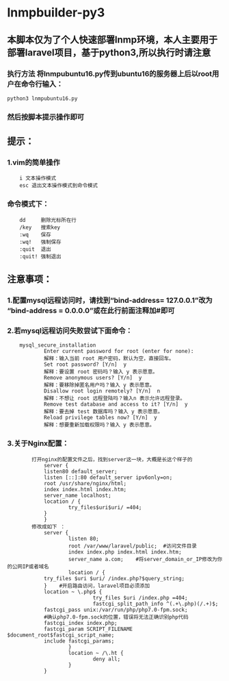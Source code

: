 # lnmpbuilder-py3
## 本脚本仅为了个人快速部署lnmp环境，本人主要用于部署laravel项目，基于python3,所以执行时请注意
### 执行方法 将lnmpubuntu16.py传到ubuntu16的服务器上后以root用户在命令行输入： <br>
	python3 lnmpubuntu16.py
### 然后按脚本提示操作即可

## 提示：
###	1.vim的简单操作
        i 文本操作模式
        esc 退出文本操作模式到命令模式
###	命令模式下：
        dd     删除光标所在行
        /key   搜索key
        :wq    保存
        :wq!   强制保存
        :quit  退出
        :quit! 强制退出

## 注意事项：
###    1.配置mysql远程访问时，请找到“bind-address= 127.0.0.1”改为 “bind-address = 0.0.0.0”或在此行前面注释加#即可
###    2.若mysql远程访问失败尝试下面命令：
        mysql_secure_installation
				Enter current password for root (enter for none):
				解释：输入当前 root 用户密码，默认为空，直接回车。
				Set root password? [Y/n]  y
				解释：要设置 root 密码吗？输入 y 表示愿意。
				Remove anonymous users? [Y/n]  y
				解释：要移除掉匿名用户吗？输入 y 表示愿意。
				Disallow root login remotely? [Y/n]  n
				解释：不想让 root 远程登陆吗？输入n 表示允许远程登录。
				Remove test database and access to it? [Y/n]  y
				解释：要去掉 test 数据库吗？输入 y 表示愿意。
				Reload privilege tables now? [Y/n]  y
				解释：想要重新加载权限吗？输入 y 表示愿意。
###    3.关于Nginx配置：
        	打开nginx的配置文件之后，找到server这一块，大概是长这个样子的
                server {
                listen80 default_server;
                listen [::]:80 default_server ipv6only=on;
                root /usr/share/nginx/html;
                index index.html index.htm;
                server_name localhost;
                location / {
                        try_files$uri$uri/ =404;
                }
                }
            修改成如下 ：
                server {
                        listen 80;
                        root /var/www/laravel/public;  #访问文件目录
                        index index.php index.html index.htm;
                        server_name a.com;    #将server_domain_or_IP修改为你的公网IP或者域名
                        location / {
				try_files $uri $uri/ /index.php?$query_string;
				}    #开启路由访问，laravel项目必须添加
				location ~ \.php$ {
                                try_files $uri /index.php =404;
                                fastcgi_split_path_info ^(.+\.php)(/.+)$;
				fastcgi_pass unix:/var/run/php/php7.0-fpm.sock; 
				#确认php7.0-fpm.sock的位置，错误将无法正确识别php代码
				fastcgi_index index.php;
				fastcgi_param SCRIPT_FILENAME $document_root$fastcgi_script_name;
				include fastcgi_params;
                        }
                        location ~ /\.ht {
                                deny all;
                        }
                }
